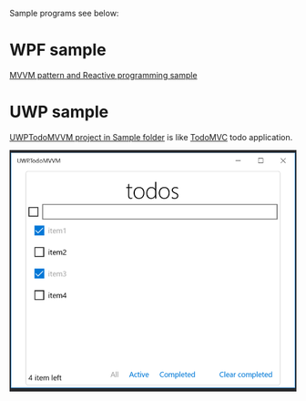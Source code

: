 Sample programs see below:

# WPF sample

[MVVM pattern and Reactive programming sample](https://code.msdn.microsoft.com/MVVM-pattern-and-Reactive-2f71560a)

# UWP sample

[UWPTodoMVVM project in Sample folder](https://github.com/runceel/ReactiveProperty/tree/master/Sample/UWP.TodoMVVM) is like [TodoMVC](http://todomvc.com/) todo application.

![TodoMVVM](images/todomvvm.png)
